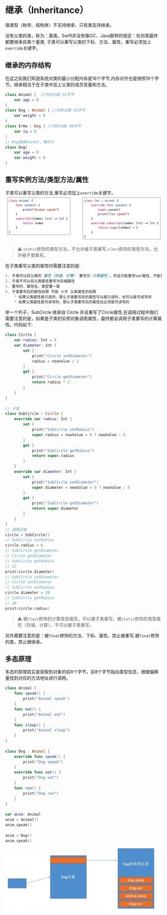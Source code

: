 # 继承（Inheritance）
值类型（枚举、结构体）不支持继承，只有类支持继承。

没有父类的类，称为：基类。Swift并没有像OC、Java那样的规定：任何类最终都要继承自某个基类, 子类可以重写父类的下标、方法、属性，重写必须加上`override`关键字。

## 继承的内存结构
在这之前我们知道系统对类的最小分配内存是16个字节,内存对齐也是按照16个字节。继承相当于在子类中加上父类的成员变量和方法。
```swift
class Animal {  //内存分配 32字节
    var age = 0
}
class Dog : Animal { //内存分配 32字节
    var weight = 0
}
class ErHa : Dog { //内存分配 48字节
    var iq = 0
}
// Dog继承Animal，等价于
class Dog{
    var age = 0
    var weight = 0
} 
```

## 重写实例方法/类型方法/属性
子类可以重写父类的方法,重写必须加上`override`关键字。
![](./imgs/swift/ios_swift_28.png)

>⚠️ `static`修饰的类型方法，不允许被子类重写,`class`修饰的类型方法，允许被子类重写。

在子类重写父类的属性时需要注意的是:
```markdown
1. 子类可以将父类的`属性（存储、计算）`重写为`计算属性`。并且只能重写var属性，不能重写let属性
2. 子类不可以将父类属性重写为存储属性
3. 重写时，属性名、类型要一致
4. 子类重写后的属性权限 不能 小于 父类属性的权限
    * 如果父类属性是只读的，那么子类重写后的属性可以是只读的、也可以是可读写的
    * 如果父类属性是可读写的，那么子类重写后的属性也必须是可读写的
```
举一个列子，SubCircle 继承自 Circle 并且重写了Circle属性,在调用过程中我们需要注意的是，如果是子类的实例对象调用属性，最终都会调用子类重写的计算属性。代码如下:
```swift
class Circle {
    var radius: Int = 0
    var diameter: Int {
        set {
            print("Circle setDiameter")
            radius = newValue / 2
        }
        get {
            print("Circle getDiameter")
            return radius * 2
        }
    }
}

// 子类
class SubCircle : Circle {
    override var radius: Int {
        set {
            print("SubCircle setRadius")
            super.radius = newValue > 0 ? newValue : 0
        }
        get {
            print("SubCircle getRadius")
            return super.radius
        }
    }
    override var diameter: Int {
        set {
            print("SubCircle setDiameter")
            super.diameter = newValue > 0 ? newValue : 0
        }
        get {
            print("SubCircle getDiameter")
            return super.diameter
        }
    }
}
// 调用过程
circle = SubCircle()
// SubCircle setRadius
circle.radius = 6
// SubCircle getDiameter
// Circle getDiameter
// SubCircle getRadius
// 12
print(circle.diameter)
// SubCircle setDiameter
// Circle setDiameter
// SubCircle setRadius
circle.diameter = 20
// SubCircle getRadius
// 10
print(circle.radius)
```

>⚠️ 被`class`修饰的计算类型属性，可以被子类重写。被`static`修饰的类型属性（存储、计算），不可以被子类重写。

另外需要注意的是：被`final`修饰的方法、下标、属性，禁止被重写,被`final`修饰的类，禁止被继承。

## 多态原理
多态的原理其实是获取到对象的前8个字节，前8个字节指向类型信息，根据偏移量找到对应的方法地址进行调用。
```swift
class Animal {
    func speak() {
        print("Animal speak")
    }
    func eat() {
        print("Animal eat")
    }
    func sleep() {
        print("Animal sleep")
    }
}

class Dog : Animal {
    override func speak() {
        print("Dog speak")
    }
    override func eat() {
        print("Dog eat")
    }
    func run() {
        print("Dog run")
    }
}

var anim: Animal
anim = Animal()
anim.speak()

anim = Dog()
anim.speak()
```
![](./imgs/swift/ios_swift_29.png)

